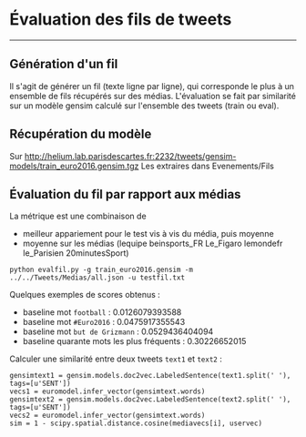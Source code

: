 # Évaluation des fils de tweets
-------------------------------

## Génération d'un fil

Il s'agit de générer un fil (texte ligne par ligne), qui corresponde le plus à un ensemble de fils récupérés sur des médias. L'évaluation se fait par similarité sur un modèle gensim calculé sur l'ensemble des tweets (train ou eval).


## Récupération du modèle

Sur http://helium.lab.parisdescartes.fr:2232/tweets/gensim-models/train_euro2016.gensim.tgz
Les extraires dans Evenements/Fils

## Évaluation du fil par rapport aux médias

La métrique est une combinaison de

- meilleur appariement pour le test vis à vis du média, puis moyenne
- moyenne sur les médias (lequipe beinsports_FR Le_Figaro lemondefr le_Parisien 20minutesSport)

```
python evalfil.py -g train_euro2016.gensim -m ../../Tweets/Medias/all.json -u testfil.txt
```

Quelques exemples de scores obtenus :

- baseline mot `football` : 0.0126079393588
- baseline mot `#Euro2016` : 0.0475917355543
- baseline mot `but de Grizmann` : 0.0529436404094
- baseline quarante mots les plus fréquents : 0.30226652015

Calculer une similarité entre deux tweets `text1` et `text2` :

```
gensimtext1 = gensim.models.doc2vec.LabeledSentence(text1.split(' '), tags=[u'SENT'])
vecs1 = euromodel.infer_vector(gensimtext.words)
gensimtext2 = gensim.models.doc2vec.LabeledSentence(text2.split(' '), tags=[u'SENT'])
vecs2 = euromodel.infer_vector(gensimtext.words)
sim = 1 - scipy.spatial.distance.cosine(mediavecs[i], uservec)
````
